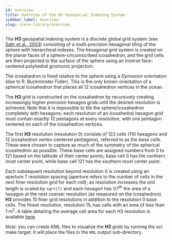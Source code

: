 ```yaml
---
id: overview
title: Overview of the H3 Geospatial Indexing System
sidebar_label: Overview
slug: /core-library/overview
---
```


The **H3** geospatial indexing system is a discrete global grid system (see [Sahr et al., 2003](http://webpages.sou.edu/~sahrk/sqspc/pubs/gdggs03.pdf)) consisting of a multi-precision hexagonal tiling of the sphere with hierarchical indexes. The hexagonal grid system is created on the planar faces of a sphere-circumscribed icosahedron, and the grid cells are then projected to the surface of the sphere using an inverse face-centered polyhedral gnomonic projection.

The icosahedron is fixed relative to the sphere using a *Dymaxion* orientation (due to R. Buckminster Fuller). This is the only known orientation of a spherical icosahedron that places all 12 icosahedron vertices in the ocean.

The **H3** grid is constructed on the icosahedron by recursively creating increasingly higher precision hexagon grids until the desired resolution is achieved. Note that it is impossible to tile the sphere/icosahedron completely with hexagons; each resolution of an icosahedral hexagon grid must contain exactly 12 pentagons at every resolution, with one pentagon centered on each of the icosahedron vertices.

The first **H3** resolution (resolution 0) consists of 122 cells (110 hexagons and 12 icosahedron vertex-centered pentagons), referred to as the *base cells*. These were chosen to capture as much of the symmetry of the spherical icosahedron as possible. These base cells are assigned numbers from 0 to 121 based on the latitude of their center points; base cell 0 has the northern most center point, while base cell 121 has the southern most center point.

Each subsequent resolution beyond resolution 0 is created using an aperture 7 resolution spacing (aperture refers to the number of cells in the next finer resolution grid for each cell); as resolution increases the unit length is scaled by `sqrt(7)` and each hexagon has 1/7<sup>th</sup> the area of a hexagon at the next coarser resolution (as measured on the icosahedron). **H3** provides 15 finer grid resolutions in addition to the resolution 0 base cells. The finest resolution, resolution 15, has cells with an area of less than 1 m<sup>2</sup>. A table detailing the average cell area for each H3 resolution is available [here](/docs/core-library/restable).

*Note:* you can create KML files to visualize the **H3** grids by running the `kml` make target. It will place the files in the `KML` output sub-directory.
